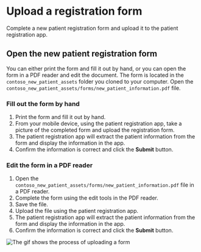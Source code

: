 # Upload a registration form

Complete a new patient registration form and upload it to the patient registration app.

## Open the new patient registration form

You can either print the form and fill it out by hand, or you can open the form in a PDF reader and edit the document. The form is located in the `contoso_new_patient_assets` folder you cloned to your computer. Open the `contoso_new_patient_assets/forms/new_patient_information.pdf` file.

### Fill out the form by hand

1. Print the form and fill it out by hand.
1. From your mobile device, using the patient registration app, take a picture of the completed form and upload the registration form.
1. The patient registration app will extract the patient information from the form and display the information in the app.
1. Confirm the information is correct and click the **Submit** button.

### Edit the form in a PDF reader

1. Open the `contoso_new_patient_assets/forms/new_patient_information.pdf` file in a PDF reader.
1. Complete the form using the edit tools in the PDF reader.
1. Save the file.
1. Upload the file using the patient registration app.
1. The patient registration app will extract the patient information from the form and display the information in the app.
1. Confirm the information is correct and click the **Submit** button.

![The gif shows the process of uploading a form](./img/basic-workflow.gif)
